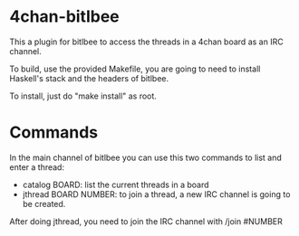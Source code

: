 # 4chan-bitlbee

This a plugin for bitlbee to access the threads in a 4chan board as an IRC
channel.

To build, use the provided Makefile, you are going to need to install Haskell's
stack and the headers of bitlbee.

To install, just do "make install" as root.


# Commands

In the main channel of bitlbee you can use this two commands to list and enter a
thread:
  * catalog BOARD: list the current threads in a board
  * jthread BOARD NUMBER: to join a thread, a new IRC channel is going to be created.

After doing jthread, you need to join the IRC channel with /join #NUMBER

